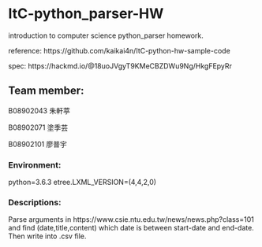 # ItC-python_parser-HW
<p>introduction to computer science python_parser homework.</p>
<p>reference: https://github.com/kaikai4n/ItC-python-hw-sample-code</p>
<p>spec: https://hackmd.io/@18uoJVgyT9KMeCBZDWu9Ng/HkgFEpyRr</p>
<h2> Team member:</h2>
<p> B08902043 朱軒葶</p>
<p> B08902071 塗季芸</p>
<p> B08902101 廖普宇</p>
<h3> Environment:</h3>
<p> python=3.6.3 etree.LXML_VERSION=(4,4,2,0) </p>
<h3> Descriptions:</h3>
<p>Parse arguments in https://www.csie.ntu.edu.tw/news/news.php?class=101 and find (date,title,content) which date is between start-date and end-date. Then write into .csv file.</p>
